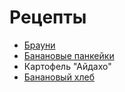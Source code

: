 # Рецепты

- [Брауни](brayni.md)
- [Банановые панкейки](bannana_pankake.md)
- Картофель "Айдахо"
- [Банановый хлеб](banana-bread.md)
